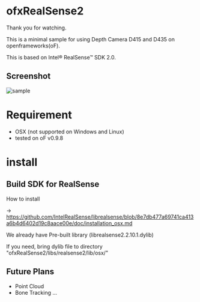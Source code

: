 # ofxRealSense2

Thank you for watching. 

This is a minimal sample for using Depth Camera D415 and D435 on openframeworks(oF). 

This is based on Intel® RealSense™ SDK 2.0.

## Screenshot

![sample](https://github.com/mizumasa/ofxRealSense2/blob/master/screenshot.png "サンプル")

# Requirement

* OSX  (not supported on Windows and Linux)
* tested on oF v0.9.8

# install

## Build SDK for RealSense

How to install

-> https://github.com/IntelRealSense/librealsense/blob/8e7db477a69741ca413a6b4d6402d19c8aace00e/doc/installation_osx.md

We already have Pre-built library (librealsense2.2.10.1.dylib)

If you need, bring dylib file to directory "ofxRealSense2/libs/realsense2/lib/osx/"

## Future Plans
* Point Cloud
* Bone Tracking ...
